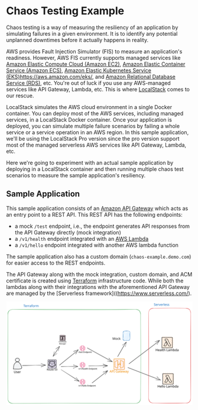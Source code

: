 Chaos Testing Example
========================
Chaos testing is a way of measuring the resiliency of an application by simulating failures in a given environment. 
It is to identify any potential unplanned downtimes before it actually happens in reality.

AWS provides Fault Injection Simulator (FIS) to measure an application's readiness. However, AWS FIS currently supports 
managed services like [Amazon Elastic Compute Cloud (Amazon EC2)](https://aws.amazon.com/ec2/), 
[Amazon Elastic Container Service (Amazon ECS)](https://aws.amazon.com/ecs/), 
[Amazon Elastic Kubernetes Service (EKS)]()https://aws.amazon.com/eks/, and 
[Amazon Relational Database Service (RDS)](https://aws.amazon.com/rds/), etc. 
You're out of luck if you use any AWS-managed services like API Gateway, Lambda, etc. This is where 
[LocalStack](https://localstack.cloud/) comes to our rescue.

LocalStack simulates the AWS cloud environment in a single Docker container. You can deploy most of the AWS services, 
including managed services, in a LocalStack Docker container. Once your application is deployed, you can simulate 
multiple failure scenarios by failing a whole service or a service operation in an AWS region. In this sample 
application, we'll be using the LocalStack Pro version since the pro version support most of the managed serverless 
AWS services like API Gateway, Lambda, etc.

Here we're going to experiment with an actual sample application by deploying in a LocalStack container and 
then running multiple chaos test scenarios to measure the sample application's resiliency.

## Sample Application
This sample application consists of an [Amazon API Gateway](https://aws.amazon.com/api-gateway/) which
acts as an entry point to a REST API. This REST API has the following endpoints:
  - a mock `/test` endpoint, i.e., the endpoint generates API responses from the API Gateway directly (mock integration)
  - a `/v1/health` endpoint integrated with an [AWS Lambda](https://aws.amazon.com/lambda/)
  - a `/v1/hello` endpoint integrated with another AWS lambda function

The sample application also has a custom domain (`chaos-example.demo.com`) for easier access to the REST endpoints.

The API Gateway along with the mock integration, custom domain, and ACM certificate is created using [Terraform](https://www.terraform.io/) 
infrastructure code. While both the lambdas along with their integrations with the aforementioned API Gateway are managed 
by the [Serverless framework]((https://www.serverless.com/).

![](./img/chaos-testing-example.svg)
